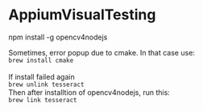 # AppiumVisualTesting

npm install -g opencv4nodejs

Sometimes, error popup due to cmake. In that case use:<br/>
<code>brew install cmake</code>
<br/><br/>
If install failed again<br/>
<code>brew unlink tesseract</code> <br/>
Then after installtion of opencv4nodejs, run this:<br/>
<code>brew link tesseract</code>
